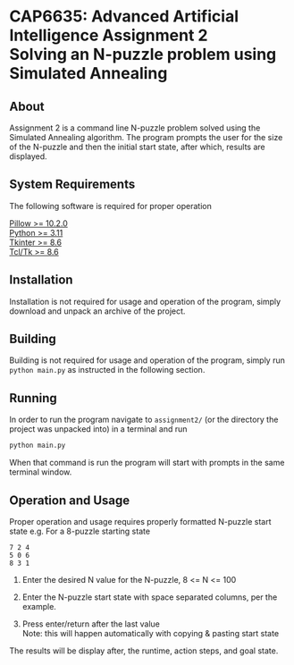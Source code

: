 # CAP6635: Advanced Artificial Intelligence Assignment 2 <br> Solving an N-puzzle problem using Simulated Annealing

## About
Assignment 2 is a command line N-puzzle problem solved using the Simulated
Annealing algorithm. The program prompts the user for the size of the N-puzzle
and then the initial start state, after which, results are displayed.

## System Requirements
The following software is required for proper operation

  [Pillow >= 10.2.0](https://pillow.readthedocs.io/en/stable/installation.html)  
  [Python >= 3.11](https://www.python.org/downloads/)  
  [Tkinter >= 8.6](https://docs.python.org/3/library/tkinter.html)  
  [Tcl/Tk >= 8.6](https://www.tcl.tk/software/tcltk/)  

## Installation
Installation is not required for usage and operation of the program,
simply download and unpack an archive of the project.

## Building
Building is not required for usage and operation of the program,
simply run `python main.py` as instructed in the following section.

## Running
In order to run the program navigate to `assignment2/`
(or the directory the project was unpacked into) in a terminal and run
```sh
python main.py
```
When that command is run the program will start with prompts in the same
terminal window.

## Operation and Usage
Proper operation and usage requires properly formatted N-puzzle start state
e.g. For a 8-puzzle starting state
```text
7 2 4
5 0 6
8 3 1
```

1. Enter the desired N value for the N-puzzle, 8 <= N <= 100

2. Enter the N-puzzle start state with space separated columns, per the example.

3. Press enter/return after the last value  
   Note: this will happen automatically with copying & pasting start state

The results will be display after, the runtime, action steps, and goal state.

